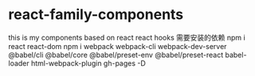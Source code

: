 # react-family-components
this is my components based on react react hooks
需要安装的依赖
npm i react react-dom
npm i webpack webpack-cli webpack-dev-server @babel/cli @babel/core @babel/preset-env @babel/preset-react babel-loader html-webpack-plugin gh-pages -D